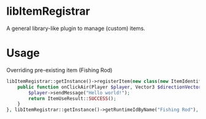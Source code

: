 # libItemRegistrar

A general library-like plugin to manage (custom) items.

# Usage

Overriding pre-existing item (Fishing Rod)

```php
libItemRegistrar::getInstance()->registerItem(new class(new ItemIdentifier(ItemTypeIds::FISHING_ROD), "Fishing Rod") extends Item{
    public function onClickAir(Player $player, Vector3 $directionVector) : ItemUseResult{
	    $player->sendMessage("Hello world!");
	    return ItemUseResult::SUCCESS();
    }
}, libItemRegistrar::getInstance()->getRuntimeIdByName("Fishing Rod"), true); // https://github.com/pmmp/BedrockData/blob/modern-world-support/required_item_list.json#L1843
```